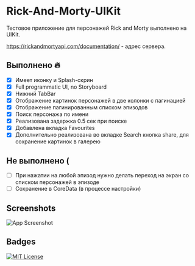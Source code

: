 
# Rick-And-Morty-UIKit

Тестовое приложение для персонажей Rick and Morty выполнено на UIKit.

https://rickandmortyapi.com/documentation/ - адрес сервера. 
## Выполнено 🔥

- [x] Имеет иконку и Splash-скрин
- [x] Full programmatic UI, no Storyboard
- [x] Нижний TabBar
- [x] Отображение картинок персонажей в две колонки с пагинацией
- [x] Отображение пагинированным списком эпизодов
- [x] Поиск персонажа по имени
- [x] Реализована задержка 0.5 сек при поиске
- [x] Добавлена вкладка Favourites
- [x] Дополнительно реализована во вкладке Search кнопка share, для сохранение картинок в галерею

## Не выполнено (
- [ ] При нажатии на любой эпизод нужно делать переход на экран со списком персонажей в эпизоде
- [ ] Сохранение в CoreData (в процессе настройки)

## Screenshots

![App Screenshot](https://user-images.githubusercontent.com/41507524/208780554-9239c03f-d917-469b-860b-6f16437b72f6.png)


## Badges

[![MIT License](https://img.shields.io/badge/License-MIT-green.svg)](https://choosealicense.com/licenses/mit/)
